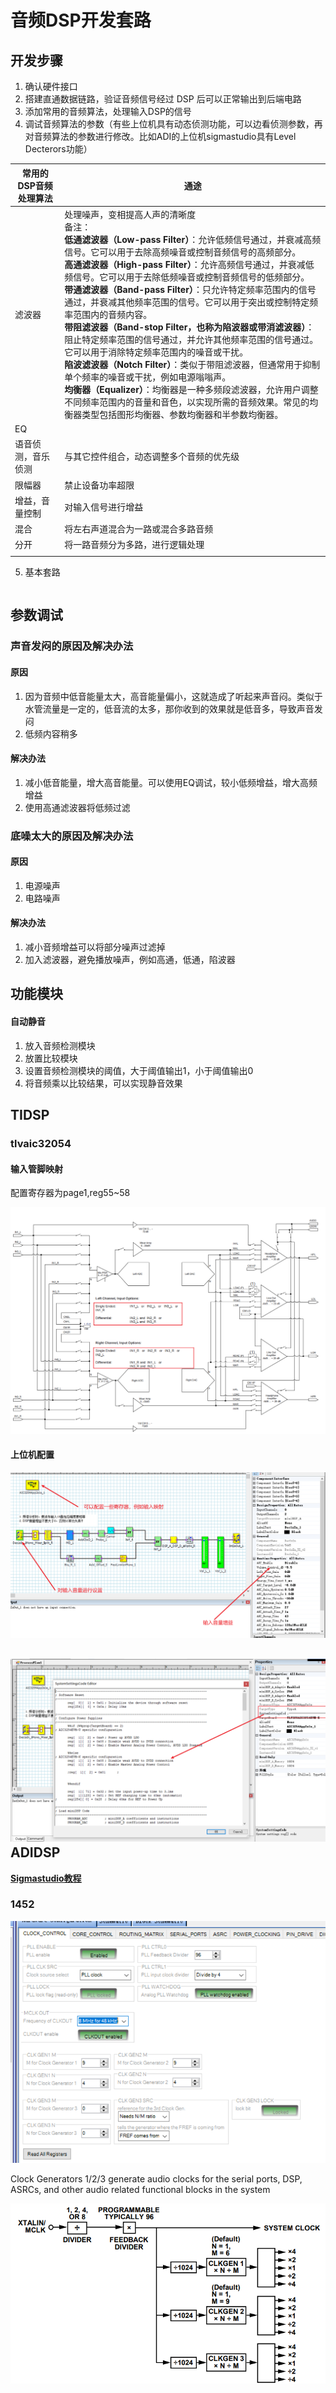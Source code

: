 # 音频DSP开发套路

## 开发步骤

1. 确认硬件接口
2. 搭建直通数据链路，验证音频信号经过 DSP 后可以正常输出到后端电路
3. 添加常用的音频算法，处理输入DSP的信号
4. 调试音频算法的参数（有些上位机具有动态侦测功能，可以边看侦测参数，再对音频算法的参数进行修改。比如ADI的上位机sigmastudio具有Level Decterors功能）

| 常用的DSP音频处理算法 | 通途                                                         |
| --------------------- | ------------------------------------------------------------ |
| 滤波器                | 处理噪声，变相提高人声的清晰度<br />备注：<br />**低通滤波器（Low-pass Filter）**：允许低频信号通过，并衰减高频信号。它可以用于去除高频噪音或控制音频信号的高频部分。 <br />**高通滤波器（High-pass Filter）**：允许高频信号通过，并衰减低频信号。它可以用于去除低频噪音或控制音频信号的低频部分。 <br />**带通滤波器（Band-pass Filter）**：只允许特定频率范围内的信号通过，并衰减其他频率范围的信号。它可以用于突出或控制特定频率范围内的音频内容。 <br />**带阻滤波器（Band-stop Filter，也称为陷波器或带消滤波器）**：阻止特定频率范围的信号通过，并允许其他频率范围的信号通过。它可以用于消除特定频率范围内的噪音或干扰。 <br />**陷波滤波器（Notch Filter）**：类似于带阻滤波器，但通常用于抑制单个频率的噪音或干扰，例如电源嗡嗡声。 <br />**均衡器（Equalizer）**：均衡器是一种多频段滤波器，允许用户调整不同频率范围内的音量和音色，以实现所需的音频效果。常见的均衡器类型包括图形均衡器、参数均衡器和半参数均衡器。 |
| EQ                    |                                                              |
| 语音侦测，音乐侦测    | 与其它控件组合，动态调整多个音频的优先级                     |
| 限幅器                | 禁止设备功率超限                                             |
| 增益，音量控制        | 对输入信号进行增益                                           |
| 混合                  | 将左右声道混合为一路或混合多路音频                           |
| 分开                  | 将一路音频分为多路，进行逻辑处理                             |
|                       |                                                              |

5. 基本套路

```mermaid
```



## 参数调试

### 声音发闷的原因及解决办法

#### 原因

1. 因为音频中低音能量太大，高音能量偏小，这就造成了听起来声音闷。类似于水管流量是一定的，低音流的太多，那你收到的效果就是低音多，导致声音发闷
1. 低频内容稍多

#### 解决办法

1. 减小低音能量，增大高音能量。可以使用EQ调试，较小低频增益，增大高频增益
1. 使用高通滤波器将低频过滤

### 底噪太大的原因及解决办法

#### 原因

1. 电源噪声
2. 电路噪声

#### 解决办法

1. 减小音频增益可以将部分噪声过滤掉
2. 加入滤波器，避免播放噪声，例如高通，低通，陷波器

## 功能模块

#### 自动静音

1. 放入音频检测模块
2. 放置比较模块
3. 设置音频检测模块的阈值，大于阈值输出1，小于阈值输出0
4. 将音频乘以比较结果，可以实现静音效果



## TIDSP

### tlvaic32054

#### 输入管脚映射

配置寄存器为page1,reg55~58

![image-20240126113716151](./assets/image-20240126113716151.png)

#### 上位机配置

![image-20240127135728358](./assets/image-20240127135728358.png)

## ![image-20240127135824445](./assets/image-20240127135824445.png)ADIDSP

[**Sigmastudio教程**](https://wiki.analog.com/resources/tools-software/sigmastudio/usingsigmastudio)

### 1452

![image-20240423164556794](./assets/image-20240423164556794.png)

Clock Generators 1/2/3 
generate audio clocks for the serial ports, DSP, ASRCs, and other audio related functional blocks in the system

![image-20240423164751415](./assets/image-20240423164751415.png)
